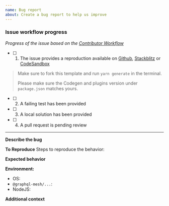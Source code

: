 ```yaml
---
name: Bug report
about: Create a bug report to help us improve
---
```


### Issue workflow progress

<!-- PLEASE DO NOT REMOVE THIS SECTION -->

_Progress of the issue based on the [Contributor Workflow](https://github.com/the-guild-org/Stack/blob/master/CONTRIBUTING.md#a-typical-contributor-workflow)_

- [ ] 1. The issue provides a reproduction available on [Github](https://github.com/Urigo/graphql-mesh/tree/master/examples/hello-world), [Stackblitz](https://stackblitz.com/github/Urigo/graphql-mesh/tree/master/examples/hello-world) or [CodeSandbox](https://codesandbox.io/s/github/Urigo/graphql-mesh/tree/master/examples/hello-world)
> Make sure to fork this template and run `yarn generate` in the terminal.
>
> Please make sure the Codegen and plugins version under `package.json` matches yours.
- [ ] 2. A failing test has been provided
- [ ] 3. A local solution has been provided
- [ ] 4. A pull request is pending review

---

**Describe the bug**
<!-- A clear and concise description of what the bug is. -->

**To Reproduce**
Steps to reproduce the behavior:

<!-- Adding a codesandbox can help us understand the bug better and speed up things -->

**Expected behavior**
<!-- A clear and concise description of what you expected to happen. -->

**Environment:**

- OS:
- `@graphql-mesh/...`:
- NodeJS:

**Additional context**
<!-- Add any other context about the problem here. -->

